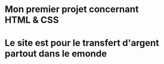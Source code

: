 # Mon premier projet concernant HTML & CSS 
# Le site est pour le transfert d'argent partout dans le emonde